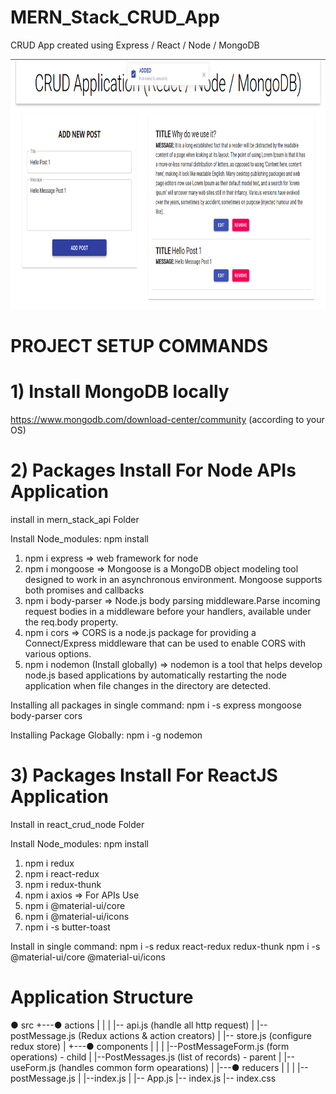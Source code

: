 # MERN_Stack_CRUD_App
CRUD App created using Express / React / Node / MongoDB

<img src="App_Screenshots/image.png" width="700" height="400"/>

# PROJECT SETUP COMMANDS 

# 1) Install MongoDB locally

https://www.mongodb.com/download-center/community (according to your OS)

# 2) Packages Install For Node APIs Application

install in mern_stack_api Folder

Install Node_modules:
npm install

1) npm i express => web framework for node
2) npm i mongoose => Mongoose is a MongoDB object modeling tool designed to work in an asynchronous environment. Mongoose supports both promises and callbacks
3) npm i body-parser => Node.js body parsing middleware.Parse incoming request bodies in a middleware before your handlers, available under the req.body property.
4) npm i cors => CORS is a node.js package for providing a Connect/Express middleware that can be used to enable CORS with various options.
5) npm i nodemon (Install globally) => nodemon is a tool that helps develop node.js based applications by automatically restarting the node application when file changes in the directory are detected.

Installing all packages in single command:
npm i -s express mongoose body-parser cors

Installing Package Globally:
npm i -g nodemon

# 3) Packages Install For ReactJS Application

Install in react_crud_node Folder

Install Node_modules:
npm install

1) npm i redux
2) npm i react-redux 
3) npm i redux-thunk
4) npm i axios => For APIs Use
5) npm i @material-ui/core
6) npm i @material-ui/icons
7) npm i -s butter-toast

Install in single command:
npm i -s redux react-redux redux-thunk
npm i -s @material-ui/core @material-ui/icons

# Application Structure

● src
+---● actions
|   |
|   |-- api.js (handle all http request)
|   |-- postMessage.js (Redux actions & action creators) 
|   |-- store.js (configure redux store)
|
+---● components
|   |
|   |--PostMessageForm.js (form operations) - child
|   |--PostMessages.js  (list of records) - parent
|   |--useForm.js (handles common form opearations)
|
|---● reducers
|   |
|   |--postMessage.js
|   |--index.js
|
|-- App.js
|-- index.js
|-- index.css
